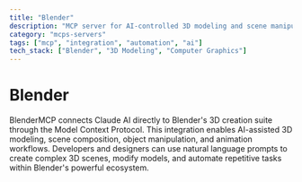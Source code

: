 ```yaml
---
title: "Blender"
description: "MCP server for AI-controlled 3D modeling and scene manipulation in Blender."
category: "mcps-servers"
tags: ["mcp", "integration", "automation", "ai"]
tech_stack: ["Blender", "3D Modeling", "Computer Graphics"]
---
```


# Blender

BlenderMCP connects Claude AI directly to Blender's 3D creation suite through the Model Context Protocol. This integration enables AI-assisted 3D modeling, scene composition, object manipulation, and animation workflows. Developers and designers can use natural language prompts to create complex 3D scenes, modify models, and automate repetitive tasks within Blender's powerful ecosystem.
